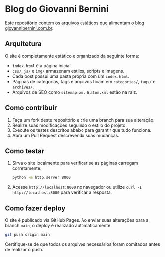 # Blog do Giovanni Bernini

Este repositório contém os arquivos estáticos que alimentam o blog [giovannibernini.com.br](https://giovannibernini.com.br/).

## Arquitetura

O site é completamente estático e organizado da seguinte forma:

- `index.html` é a página inicial.
- `css/`, `js/` e `img/` armazenam estilos, scripts e imagens.
- Cada post possui uma pasta própria com um `index.html`.
- Páginas de categorias, tags e arquivos ficam em `categorias/`, `tags/` e `archives/`.
- Arquivos de SEO como `sitemap.xml` e `atom.xml` estão na raiz.

## Como contribuir

1. Faça um fork deste repositório e crie uma branch para sua alteração.
2. Realize suas modificações seguindo o estilo do projeto.
3. Execute os testes descritos abaixo para garantir que tudo funciona.
4. Abra um Pull Request descrevendo suas mudanças.

## Como testar

1. Sirva o site localmente para verificar se as páginas carregam corretamente:

   ```bash
   python -m http.server 8000
   ```

2. Acesse `http://localhost:8000` no navegador ou utilize `curl -I http://localhost:8000` para verificar a resposta.

## Como fazer deploy

O site é publicado via GitHub Pages. Ao enviar suas alterações para a branch `main`, o deploy é realizado automaticamente.

```bash
git push origin main
```

Certifique-se de que todos os arquivos necessários foram comitados antes de realizar o push.

